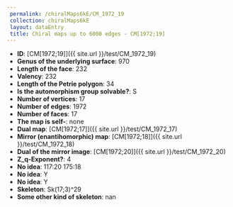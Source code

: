```yaml
--- 
 permalink: /chiralMaps6kE/CM_1972_19 
 collection: chiralMaps6kE
 layout: dataEntry
 title: Chiral maps up to 6000 edges - CM[1972;19]
---
```


- **ID**: [CM[1972;19]]({{ site.url }}/test/CM_1972_19)
- **Genus of the underlying surface**: 970
- **Length of the face**: 232
- **Valency**: 232
- **Length of the Petrie polygon**: 34
- **Is the automorphism group solvable?**: S
- **Number of vertices**: 17
- **Number of edges**: 1972
- **Number of faces**: 17
- **The map is self-**: none
- **Dual map**: [CM[1972;17]]({{ site.url }}/test/CM_1972_17)
- **Mirror (enantihomorphic) map**: [CM[1972;18]]({{ site.url }}/test/CM_1972_18)
- **Dual of the mirror image**: [CM[1972;20]]({{ site.url }}/test/CM_1972_20)
- **Z_q-Exponent?**: 4
- **No idea**:  117:20 175:18
- **No idea**: Y
- **No idea**: Y
- **Skeleton**: Sk(17;3)^29
- **Some other kind of skeleton**: nan
